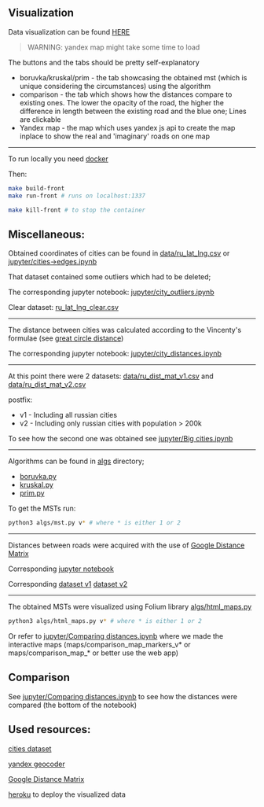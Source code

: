 Visualization
---
Data visualization can be found [HERE](https://dsba.herokuapp.com)
> WARNING: yandex map might take some time to load

The buttons and the tabs should be pretty self-explanatory

* boruvka/kruskal/prim - the tab showcasing the obtained mst (which is unique considering the circumstances) using the algorithm
* comparison - the tab which shows how the distances compare to existing ones. The lower the opacity of the road, the higher the difference in length between the existing road and the blue one; Lines are clickable
* Yandex map - the map which uses yandex js api to create the map inplace to show the real and 'imaginary' roads on one map

---

To run locally you need [docker](https://www.docker.com/)

Then:
```bash
make build-front
make run-front # runs on localhost:1337

make kill-front # to stop the container
```


Miscellaneous:
---
Obtained coordinates of cities can be found in [data/ru_lat_lng.csv](https://github.com/thxi/dsba/blob/master/data/ru_dist_mat.csv) or [jupyter/cities->edges.ipynb](https://github.com/thxi/dsba/blob/master/jupyter/cities-%3Eedges.ipynb)

That dataset contained some outliers which had to be deleted;

The corresponding jupyter notebook: [jupyter/city_outliers.ipynb](https://github.com/thxi/dsba/blob/master/jupyter/city_outliers.ipynb)

Clear dataset: [ru_lat_lng_clear.csv](https://github.com/thxi/dsba/blob/master/data/ru_lat_lng_clear.csv)

---

The distance between cities was calculated according to the Vincenty's formulae (see [great circle distance](https://en.wikipedia.org/wiki/Great-circle_distance))

The corresponding jupyter notebook: [jupyter/city_distances.ipynb](https://github.com/thxi/dsba/blob/master/jupyter/city_distances.ipynb)

---
At this point there were 2 datasets:
[data/ru_dist_mat_v1.csv](https://github.com/thxi/dsba/blob/master/data/ru_dist_mat_v1.csv)
and
[data/ru_dist_mat_v2.csv](https://github.com/thxi/dsba/blob/master/data/ru_dist_mat_v2.csv)

postfix:
* v1 - Including all russian cities
* v2 - Including only russian cities with population > 200k

To see how the second one was obtained see [jupyter/Big cities.ipynb](https://github.com/thxi/dsba/blob/master/jupyter/Big%20cities.ipynb)

---

Algorithms can be found in [algs](https://github.com/thxi/dsba/tree/master/algs) directory;
* [boruvka.py](https://github.com/thxi/dsba/blob/master/algs/boruvka.py)
* [kruskal.py](https://github.com/thxi/dsba/blob/master/algs/kruskal.py)
* [prim.py](https://github.com/thxi/dsba/blob/master/algs/prim.py)

To get the MSTs run:
```bash
python3 algs/mst.py v* # where * is either 1 or 2
```



---

Distances between roads were acquired with the use of [Google Distance Matrix](https://developers.google.com/maps/documentation/distance-matrix/intro)

Corresponding [jupyter notebook](https://github.com/thxi/dsba/blob/master/jupyter/Google%20Distance%20Matrix.ipynb)

Corresponding [dataset v1](https://github.com/thxi/dsba/blob/master/data/mst_real_edges_small.csv) [dataset v2](https://github.com/thxi/dsba/blob/master/data/mst_real_edges_big.csv)

---

The obtained MSTs were visualized using Folium library
[algs/html_maps.py](https://github.com/thxi/dsba/blob/master/algs/html_maps.py)
```bash
python3 algs/html_maps.py v* # where * is either 1 or 2
```

Or refer to [jupyter/Comparing distances.ipynb](https://github.com/thxi/dsba/blob/master/jupyter/Comparing%20distances.ipynb) where we made the interactive maps (maps/comparison_map_markers_v* or maps/comparison_map_* or better use the web app)


Comparison
---
See [jupyter/Comparing distances.ipynb](https://github.com/thxi/dsba/blob/master/jupyter/Comparing%20distances.ipynb) to see how the distances were compared (the bottom of the notebook)

Used resources:
---


[cities dataset](https://github.com/datasets/world-cities?files=1)

[yandex geocoder](https://tech.yandex.com/maps/jsapi/doc/2.1/quick-start/index-docpage/)

[Google Distance Matrix](https://developers.google.com/maps/documentation/distance-matrix/intro)

[heroku](https://www.heroku.com/) to deploy the visualized data